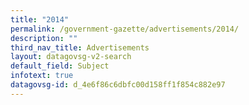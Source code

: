 ```yaml
---
title: "2014"
permalink: /government-gazette/advertisements/2014/
description: ""
third_nav_title: Advertisements
layout: datagovsg-v2-search
default_field: Subject
infotext: true
datagovsg-id: d_4e6f86c6dbfc00d158ff1f854c882e97
---
```

